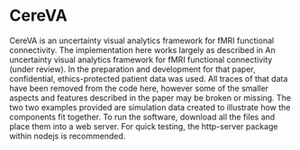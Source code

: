 # CereVA
CereVA is an uncertainty visual analytics framework for fMRI functional connectivity. The implementation here works largely as described in An uncertainty visual analytics framework for fMRI functional connectivity (under review). In the preparation and development for that paper, confidential, ethics-protected patient data was used. All traces of that data have been removed from the code here, however some of the smaller aspects and features described in the paper may be broken or missing. The two two examples provided are simulation data created to illustrate how the components fit together. To run the software, download all the files and place them into a web server. For quick testing, the http-server package within nodejs is recommended.